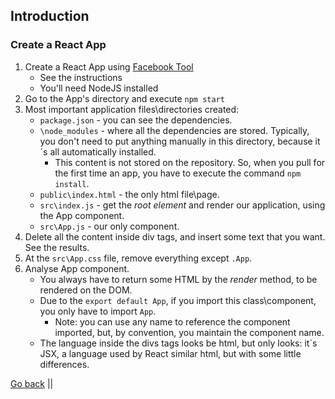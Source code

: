 ## Introduction

### Create a React App

1. Create a React App using [Facebook Tool](https://github.com/facebook/create-react-app)
    - See the instructions
    - You'll need NodeJS installed
2. Go to the App's directory and execute ```npm start```
3. Most important application files\directories created:
    - ```package.json``` - you can see the dependencies.
    - ```\node_modules``` - where all the dependencies are stored. Typically, you don't need to put anything manually in this directory, because it´s all automatically installed. 
        - This content is not stored on the repository. So, when you pull for the first time an app, you have to execute the command ```npm install```.
    - ```public\index.html``` - the only html file\page.
    - ```src\index.js``` - get the *root element* and render our application, using the App component.
    - ```src\App.js``` - our only component.
4. Delete all the content inside div tags, and insert some text that you want. See the results.
5. At the ```src\App.css``` file, remove everything except ```.App```.
6. Analyse App component.
    - You always have to return some HTML by the *render* method, to be rendered on the DOM.
    - Due to the ```export default App```, if you import this class\component, you only have to import ```App```.
        - Note: you can use any name to reference the component imported, but, by convention, you maintain the component name.
    - The language inside the divs tags looks be html, but only looks: it´s JSX, a language used by React similar html, but with some little differences.

[Go back](../../My_Course.md) || 
